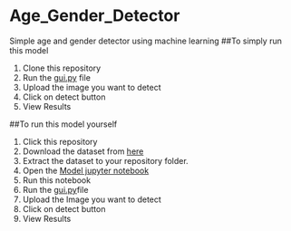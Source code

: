 # Age_Gender_Detector
Simple age and gender detector using machine learning
##To simply run this model
1. Clone this repository
2. Run the [gui.py](https://github.com/VarunChopra261/Age_Gender_Detector/blob/main/gui.py) file
3. Upload the image you want to detect
4. Click on detect button
5. View Results

##To run this model yourself
1. Click this repository
2. Download the dataset from [here](https://www.kaggle.com/datasets/jangedoo/utkface-new)
3. Extract the dataset to your repository folder.
4. Open the [Model jupyter notebook](https://github.com/VarunChopra261/Age_Gender_Detector/blob/main/Model.ipynb)
5. Run this notebook
6. Run the [gui.py](https://github.com/VarunChopra261/Age_Gender_Detector/blob/main/gui.py)file
7. Upload the Image you want to detect
8. Click on detect button
9. View Results
    
